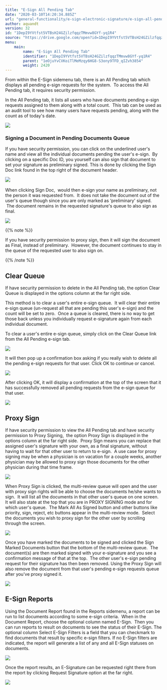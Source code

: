 ```yaml
---
title: "E-Sign All Pending Tab"
date: "2020-03-10T14:20:34.885Z"
url: "general-functionality/e-sign-electronic-signature/e-sign-all-pending-tab.html"
author: aquandt
version: 32
id: "1DepI9YVtfst5VTBsH24GZilzfqqzTMmvw8GYf-yq1R4"
source: "https://drive.google.com/open?id=1DepI9YVtfst5VTBsH24GZilzfqqzTMmvw8GYf-yq1R4"
menu:
    main:
        name: "E-Sign All Pending Tab"
        identifier: "1DepI9YVtfst5VTBsH24GZilzfqqzTMmvw8GYf-yq1R4"
        parent: "1eOjuYvCVKoiTlMeMzqy6HG8-S3ony9TFD_qIZvh3854"
        weight: 2420
---
```

From within the E-Sign sidemenu tab, there is an All Pending tab which displays all pending e-sign requests for the system.  To access the All Pending tab, it requires security permission.

In the All Pending tab, it lists all users who have documents pending e-sign requests assigned to them along with a total count.  This tab can be used as an audit tool to see how many users have requests pending, along with the count as of today's date.



![](e-sign-all-pending-tab.images/image1.png)



### Signing a Document in Pending Documents Queue

If you have security permission, you can click on the underlined user's name and view all the individual documents pending the user's e-sign.  By clicking on a specific Doc ID, you yourself can also sign that document to set your signature as preliminary signed. This is done by clicking the Sign Doc link found in the top right of the document header.



![](e-sign-all-pending-tab.images/image2.png) 



When clicking Sign Doc,  would then e-sign your name as preliminary, not the person it was requested from.  It does not take the document out of the user's queue though since you are only marked as ‘preliminary' signed.  The document remains in the requested signature's queue to also sign as final.



![](e-sign-all-pending-tab.images/image3.png)



{{% note %}}

If you have security permission to proxy sign, then it will sign the document as Final, instead of preliminary.  However, the document continues to stay in the queue of the requested user to also sign on.

{{% /note %}}


## Clear Queue

If have security permission to delete in the All Pending tab, the option Clear Queue is displayed in the options column at the far right side.

This method is to clear a user's entire e-sign queue.  It will clear their entire e-sign queue (un-request all that are pending this user's e-sign) and the count will be set to zero.  Once a queue is cleared, there is no way to get those back unless you individually request e-signature again from each individual document.

To clear a user's entire e-sign queue, simply click on the Clear Queue link from the All Pending e-sign tab.



![](e-sign-all-pending-tab.images/image4.png)



It will then pop up a confirmation box asking if you really wish to delete all the pending e-sign requests for that user. Click OK to continue or cancel.



![](e-sign-all-pending-tab.images/image5.png)



After clicking OK, it will display a confirmation at the top of the screen that it has successfully removed all pending requests from the e-sign queue for that user.



![](e-sign-all-pending-tab.images/image6.png)



## Proxy Sign

If have security permission to view the All Pending tab and have security permission to Proxy Signing,  the option Proxy Sign is displayed in the options column at the far right side.  Proxy Sign means you can replace that assigned user's signature with your own, as a final signature, without having to wait for that other user to return to e-sign.  A use case for proxy signing may be when a physician is on vacation for a couple weeks, another physician may be allowed to proxy sign those documents for the other physician during that time frame.



![](e-sign-all-pending-tab.images/image7.png)



When Proxy Sign is clicked, the multi-review queue will open and the user with proxy sign rights will be able to choose the documents he/she wants to sign.  It will list all the documents in that other user's queue on one screen. It will also state at the top that you are in PROXY SIGNING mode and for which user's queue.  The Mark All As Signed button and other buttons like priority, sign, reject, etc buttons appear in the multi-review mode.  Select the documents you wish to proxy sign for the other user by scrolling through the screen.



![](e-sign-all-pending-tab.images/image8.png)



Once you have marked the documents to be signed and clicked the Sign Marked Documents button that the bottom of the multi-review queue.  The document(s) are then marked signed with your e-signature and you see a confirmation message of that at the top.  The other user's e-sign pending request for their signature has then been removed. Using the Proxy Sign will also remove the document from that user's pending e-sign requests queue after you've proxy signed it.



![](e-sign-all-pending-tab.images/image9.png)

## E-Sign Reports

Using the Document Report found in the Reports sidemenu, a report can be run to list documents according to some e-sign criteria.  When in the Document Report, choose the optional column named E-Sign.  Then you can run reports to result on documents to see the status of their E-Sign. The optional column Select E-Sign Filters is a field that you can checkmark to find documents that result by specific e-sign filters. If no E-Sign filters are indicated, the report will generate a list of any and all E-Sign statuses on documents.



![](e-sign-all-pending-tab.images/image10.png)



Once the report results, an E-Signature can be requested right there from the report by clicking Request Signature option at the far right.



![](e-sign-all-pending-tab.images/image11.png)



